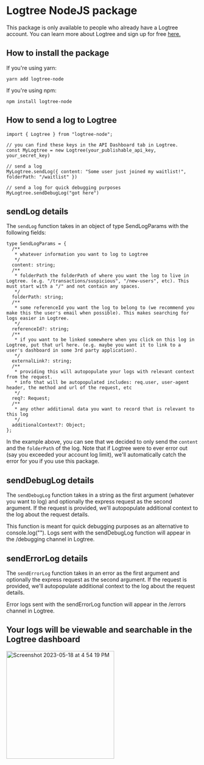 # Logtree NodeJS package

This package is only available to people who already have a Logtree account. You can learn more about Logtree and sign up for free [here.](https://logtree.co)

## How to install the package

If you're using yarn:

```
yarn add logtree-node
```

If you're using npm:

```
npm install logtree-node
```

## How to send a log to Logtree

```
import { Logtree } from "logtree-node";

// you can find these keys in the API Dashboard tab in Logtree.
const MyLogtree = new Logtree(your_publishable_api_key, your_secret_key)

// send a log
MyLogtree.sendLog({ content: "Some user just joined my waitlist!", folderPath: "/waitlist" })

// send a log for quick debugging purposes
MyLogtree.sendDebugLog("got here")
```

## sendLog details

The `sendLog` function takes in an object of type SendLogParams with the following fields:

```
type SendLogParams = {
  /**
   * whatever information you want to log to Logtree
   */
  content: string;
  /**
   * folderPath the folderPath of where you want the log to live in Logtree. (e.g. "/transactions/suspicious", "/new-users", etc). This must start with a "/" and not contain any spaces.
   */
  folderPath: string;
  /**
   * some referenceId you want the log to belong to (we recommend you make this the user's email when possible). This makes searching for logs easier in Logtree.
   */
  referenceId?: string;
  /**
   * if you want to be linked somewhere when you click on this log in Logtree, put that url here. (e.g. maybe you want it to link to a user's dashboard in some 3rd party application).
   */
  externalLink?: string;
  /**
   * providing this will autopopulate your logs with relevant context from the request.
   * info that will be autopopulated includes: req.user, user-agent header, the method and url of the request, etc
   */
  req?: Request;
  /**
   * any other additional data you want to record that is relevant to this log
   */
  additionalContext?: Object;
};
```

In the example above, you can see that we decided to only send the `content` and the `folderPath` of the log. Note that if Logtree were to ever error out (say you exceeded your account log limit), we'll automatically catch the error for you if you use this package.

## sendDebugLog details

The `sendDebugLog` function takes in a string as the first argument (whatever you want to log) and optionally the express request as the second argument. If the request is provided, we'll autopopulate additional context to the log about the request details.

This function is meant for quick debugging purposes as an alternative to console.log(""). Logs sent with the sendDebugLog function will appear in the /debugging channel in Logtree.

## sendErrorLog details

The `sendErrorLog` function takes in an error as the first argument and optionally the express request as the second argument. If the request is provided, we'll autopopulate additional context to the log about the request details.

Error logs sent with the sendErrorLog function will appear in the /errors channel in Logtree.

## Your logs will be viewable and searchable in the Logtree dashboard

<img width="283" alt="Screenshot 2023-05-18 at 4 54 19 PM" src="https://github.com/thelogtree/logtree-node/assets/62567315/284cc140-6201-4089-b402-1d9fe60f2070">
